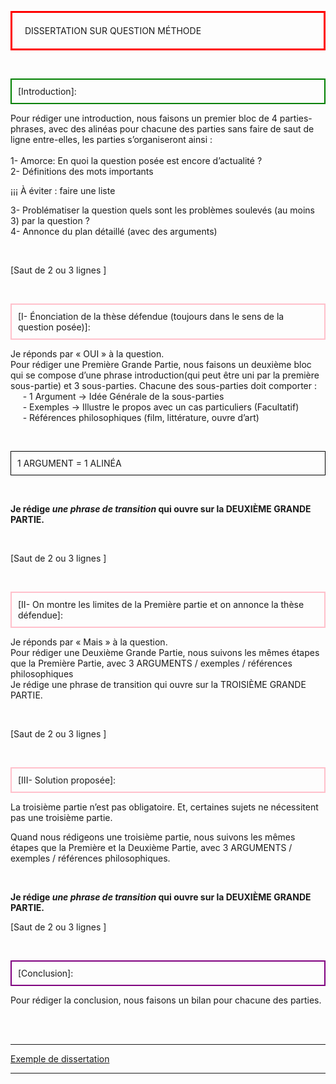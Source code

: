 <head>
 <meta charset="utf-8" />
 <link href="style.css" rel="stylesheet" type="text/css" />
 </head>
 <body>
 <p id="h1"  style="border: 3px solid red; padding: 20px;">DISSERTATION SUR QUESTION MÉTHODE</p>
 <br>
 <p id="para2" style="border: 2px solid green; padding: 10px;"> [Introduction]: </p>
 <p id="para3">Pour rédiger une introduction, nous faisons un premier bloc de 4 parties-phrases, avec des alinéas pour chacune des parties sans faire de saut de ligne entre-elles, les parties s’organiseront ainsi :
 <br>
 <br>1- Amorce: En quoi la question posée est encore d’actualité ?
 <br>2- Définitions des mots importants</p>
 <p id="para5">¡¡¡ À éviter : faire une liste</p>
 <p id="para3">3- Problématiser la question quels sont les problèmes soulevés (au moins 3) par la question ?
 <br> 4- Annonce du plan détaillé (avec des arguments)</p>
 <br>
 <p id="para4">[Saut de 2 ou 3 lignes ]</p>
 <br>
 <p id="para2" style="border: 2px solid pink; padding: 10px;">[I- Énonciation de la thèse défendue (toujours dans le sens de la question posée)]:</p>
 <p id="para3">Je réponds par « OUI » à la question.
 <br>Pour rédiger une Première Grande Partie, nous faisons un deuxième bloc qui se compose d’une phrase introduction(qui peut être uni par la première sous-partie) et 3 sous-parties. Chacune des sous-parties doit comporter :
 <br> &nbsp;&nbsp; &nbsp;&nbsp;- 1 Argument → Idée Générale de la sous-parties
 <br> &nbsp;&nbsp; &nbsp;&nbsp;- Exemples → Illustre le propos avec un cas particuliers (Facultatif)
 <br> &nbsp;&nbsp; &nbsp;&nbsp;- Références philosophiques (film, littérature, ouvre d’art)</p>
 <br>
 <p id="para9" style="border: 1px solid black; padding: 10px;">1 ARGUMENT = 1 ALINÉA</p>
 <br>
 <p id="para10"><b>Je rédige <i>une phrase de transition</i> qui ouvre sur la DEUXIÈME GRANDE PARTIE.</b></p>
 <br>
 <p id="para4">[Saut de 2 ou 3 lignes ]</p>
 <br>
 <p id="para2" style="border: 2px solid pink; padding: 10px;">[II- On montre les limites de la Première partie et on annonce la thèse défendue]:</p>
 <p id="para3">Je réponds par « Mais » à la question.
 <br>Pour rédiger une Deuxième Grande Partie, nous suivons les mêmes étapes que la Première Partie, avec 3 ARGUMENTS / exemples / références philosophiques
 <br>Je rédige une phrase de transition qui ouvre sur la TROISIÈME GRANDE PARTIE.</p>
 <br>
 <p id="para4">[Saut de 2 ou 3 lignes ]</p>
 <br>
 <p id="para2" style="border: 2px solid pink; padding: 10px;">[III- Solution proposée]:</p>
 <p id="para3">La troisième partie n’est pas obligatoire. Et, certaines sujets ne nécessitent pas une troisième partie. </p>
 <p id="para3">Quand nous rédigeons une troisième partie, nous suivons les mêmes étapes que la Première et la Deuxième Partie, avec 3 ARGUMENTS / exemples / références philosophiques.</p>
 <br>
 <p id="para10"><b>Je rédige <i>une phrase de transition</i> qui ouvre sur la DEUXIÈME GRANDE PARTIE.</b>
 <p id="para4">[Saut de 2 ou 3 lignes ]</p>
 <br>
 <p id="para2"  style="border: 2px solid purple; padding: 10px;">[Conclusion]:</p>
 <p id="para3"> Pour rédiger la conclusion, nous faisons un bilan pour chacune des parties.</p>
 <br><br>
 <hr>
 <p id="para11"><a href="">Exemple de dissertation</a></p>
 
 <hr> 

 

 
